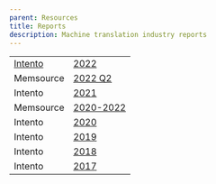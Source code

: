 ```yaml
---
parent: Resources
title: Reports
description: Machine translation industry reports
---
```


|     |     |
| --- | --- |
| [Intento](/industry/companies.md#intento) | [2022](https://inten.to/machine-translation-report-2022/) |
| Memsource | [2022 Q2](https://go.memsource.com/machine-translation-report) |
| Intento | [2021](https://try.inten.to/machine-translation-report-2021/?utm_campaign=MT%20Report%202021&utm_source=machine_translate) |
| Memsource | [2020-2022](https://www.memsource.com/resources-directory/?content_type%5B0%5D=MT%20Report) |
| Intento | [2020](https://try.inten.to/mt_report_2020?utm_campaign=MT%20Report%202021&utm_source=machine_translate) |
| Intento | [2019](https://blog.inten.to/state-of-the-machine-translation-june-2019-e3ffb457b76c) |
| Intento | [2018](https://www.slideshare.net/KonstantinSavenkov/state-of-the-machine-translation-by-intento-july-2018) |
| Intento | [2017](https://www.slideshare.net/KonstantinSavenkov/state-of-the-machine-translation-by-intento-november-2017-81574321) |
